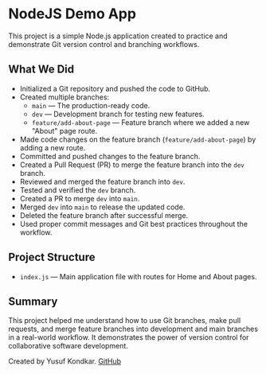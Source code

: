 # NodeJS Demo App

This project is a simple Node.js application created to practice and demonstrate Git version control and branching workflows.

## What We Did

- Initialized a Git repository and pushed the code to GitHub.
- Created multiple branches:
  - `main` — The production-ready code.
  - `dev` — Development branch for testing new features.
  - `feature/add-about-page` — Feature branch where we added a new "About" page route.
- Made code changes on the feature branch (`feature/add-about-page`) by adding a new route.
- Committed and pushed changes to the feature branch.
- Created a Pull Request (PR) to merge the feature branch into the `dev` branch.
- Reviewed and merged the feature branch into `dev`.
- Tested and verified the `dev` branch.
- Created a PR to merge `dev` into `main`.
- Merged `dev` into `main` to release the updated code.
- Deleted the feature branch after successful merge.
- Used proper commit messages and Git best practices throughout the workflow.

## Project Structure

- `index.js` — Main application file with routes for Home and About pages.

## Summary
This project helped me understand how to use Git branches, make pull requests, and merge feature branches into development and main branches in a real-world workflow. It demonstrates the power of version control for collaborative software development.

Created by Yusuf Kondkar. 
[GitHub](https://github.com/Yusufkondkar)
